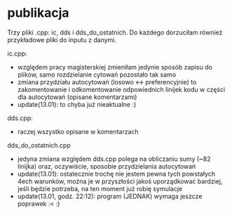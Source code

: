 # publikacja

Trzy pliki .cpp: ic, dds i dds_do_ostatnich. Do każdego dorzuciłam również przykładowe pliki do inputu z danymi. 


ic.cpp:
- względem pracy magisterskiej zmieniłam jedynie sposób zapisu do plików, samo rozdzielanie cytowań pozostało tak samo
- zmiana przydziału autocytowań (losowo <-> preferencyjnie) to zakomentowanie i odkomentowanie odpowiednich linijek kodu w części dla autocytowań (opisane komentarzami)
- update(13.01): to chyba już nieaktualne :)

dds.cpp:
- raczej wszystko opisane w komentarzach 

dds_do_ostatnich.cpp
- jedyna zmiana względem dds.cpp polega na obliczaniu sumy (~82 linijka) oraz, oczywiście, sposobie przydzielania autocytowań
- update(13.01): ostatecznie trochę nie jestem pewna tych powstałych 4ech warunków, można je w przyszłości jakoś uporządkować bardziej, jeśli będzie potrzeba, na ten moment już robię symulacje 
- update(13.01, godz. 22:12): program (JEDNAK) wymaga jeszcze poprawek :< 
:) 
